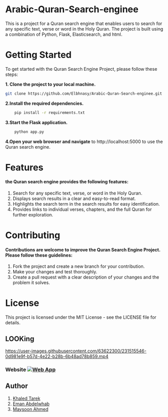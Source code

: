 # Arabic-Quran-Search-enginee

 
This is a project for a Quran search engine that enables users to search for any specific text, verse or word in the Holy Quran. The project is built using a combination of Python, Flask, Elasticsearch, and html.

# Getting Started

To get started with the Quran Search Engine Project, please follow these steps:

**1. Clone the project to your local machine.**
```bash 
git clone https://github.com/Elbhnasy/Arabic-Quran-Search-enginee.git
```

**2.Install the required dependencies.**

```bash
    pip install -r requirements.txt
```
**3.Start the Flask application.**

```bash
    python app.py
```

**4.Open your web browser and navigate** to http://localhost:5000 to use the Quran search engine.

# Features 

#### the Quran search engine provides the following features:

1. Search for any specific text, verse, or word in the Holy Quran.
2. Displays search results in a clear and easy-to-read format.
3. Highlights the search term in the search results for easy identification.
4. Provides links to individual verses, chapters, and the full Quran for further exploration.


# Contributing

#### Contributions are welcome to improve the Quran Search Engine Project. Please follow these guidelines:

1. Fork the project and create a new branch for your contribution.
2. Make your changes and test thoroughly.
3. Create a pull request with a clear description of your changes and the problem it solves.

# License
This project is licensed under the MIT License - see the LICENSE file for details.


## LOOKing


https://user-images.githubusercontent.com/63622300/231515546-0d981e9f-b57d-4e22-b28b-6b48ad78b859.mp4


 
### Website [![Web App](https://img.shields.io/badge/%F0%9F%A4%97%20Search%20Ayah-red)](https://quranserch.onrender.com)

## Author 

1. [Khaled Tarek](https://www.linkedin.com/in/khaled-elbahnasy-403479203)
2. [Eman Abdelwhab](https://www.linkedin.com/in/eman-abdelwhab-63417a17a)
3. [Maysoon Ahmed](https://www.linkedin.com/in/maysoon-ahmed-019b70212)

